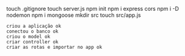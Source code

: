 touch .gitignore
touch server.js
npm init
npm i express cors
npm i -D nodemon
npm i mongoose
mkdir src
touch src/app.js
    
    criou a aplicação ok
    conectou o banco ok
    criou o model ok 
    criar controller ok
    criar as rotas e importar no app ok